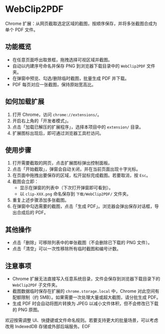 # WebClip2PDF

Chrome 扩展：从网页截取选定区域的截图，按顺序保存，并将多张截图合成为单个 PDF 文件。

## 功能概览
- 在任意页面呼出取景框，拖拽选择可视区域并截图。
- 自动以内建序号命名并保存 PNG 到浏览器下载目录中的 `WebClip2PDF` 文件夹。
- 在弹窗中预览、勾选/删除临时截图，批量生成 PDF 并下载。
- PDF 每页对应一张截图，保持原始宽高比。

## 如何加载扩展
1. 打开 Chrome，访问 `chrome://extensions/`。
2. 开启右上角的「开发者模式」。
3. 点击「加载已解压的扩展程序」，选择本项目中的 `extension/` 目录。
4. 扩展图标出现后，即可通过浏览器工具栏访问。

## 使用步骤
1. 打开需要截取的网页，点击扩展图标弹出控制面板。
2. 点击「开始截取」，弹窗会自动关闭，并在当前页面出现十字光标。
3. 在页面中拖拽出要保存的区域，松开鼠标完成截图。若要取消，按 `Esc`。
4. 截图会立即：
   - 显示在弹窗的列表中（下次打开弹窗即可看到）。
   - 以 `clip-XXX.png` 命名保存到 `下载/WebClip2PDF/` 文件夹。
5. 重复上述步骤添加多张截图。
6. 在弹窗中勾选需要的截图，点击「生成 PDF」。浏览器会弹出保存对话框，导出合成后的 PDF。

## 其他操作
- 点击「删除」可移除列表中的单张截图（不会删除已下载的 PNG 文件）。
- 点击「清空」可以一次性移除所有临时截图和编号计数。

## 注意事项
- Chrome 扩展无法直接写入任意系统目录，文件会保存到浏览器下载目录下的 `WebClip2PDF` 子文件夹。
- 截图数据临时保存在扩展的 `chrome.storage.local` 中，Chrome 对此空间有配额限制（约 5MB）。如果需要一次处理大量或超大截图，请分批生成 PDF。
- 生成 PDF 时会自动将图片转换为 JPEG 以减小文件体积，但不会修改已下载的 PNG 原图。

欢迎按需调整 UI、快捷键或文件命名规则。若要支持更大的批量场景，可以考虑改用 IndexedDB 存储或外部后端服务。EOF
